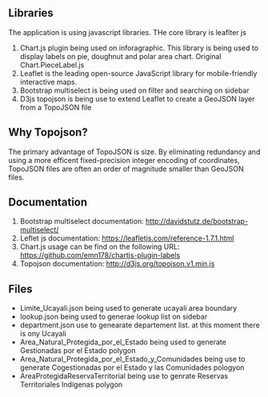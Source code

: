 Libraries
------------

The application is using javascript libraries. THe core library is leaflter js
1. Chart.js plugin being used on inforagraphic. This library is being used to display labels on pie, doughnut and polar area chart. Original Chart.PieceLabel.js 
2. Leaflet is the leading open-source JavaScript library for mobile-friendly interactive maps. 
3. Bootstrap multiselect is being used on filter and searching on sidebar
4. D3js topojson is being use to extend Leaflet to create a GeoJSON layer from a TopoJSON file


Why Topojson?
------------
The primary advantage of TopoJSON is size. By eliminating redundancy and using a more efficent fixed-precision integer encoding of coordinates, TopoJSON files are often an order of magnitude smaller than GeoJSON files.


Documentation
-------------
1. Bootstrap multiselect documentation: http://davidstutz.de/bootstrap-multiselect/<br/>
2. Leflet js documentation: https://leafletjs.com/reference-1.7.1.html <br/>
3. Chart.js usage can be find on the following URL: https://github.com/emn178/chartjs-plugin-labels<br/>
4. Topojson documentation: http://d3js.org/topojson.v1.min.js<br/>


Files
---------

* Limite_Ucayali.json being used to generate ucayali area boundary
* lookup.json being used to generae lookup list on sidebar
* department.json use to genearate departement list. at this moment there is ony Ucayali
* Area_Natural_Protegida_por_el_Estado being used to generate Gestionadas por el Estado polygon
* Area_Natural_Protegida_por_el_Estado_y_Comunidades being use to generate Cogestionadas por el Estado y las Comunidades pologyon
* AreaProtegidaReservaTerritorial being use to genrate Reservas Territoriales Indígenas polygon
